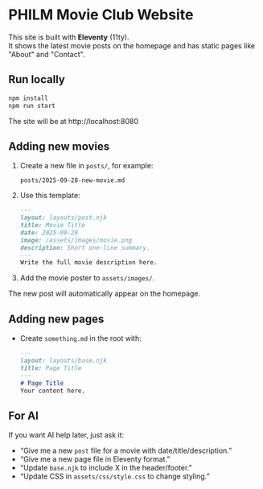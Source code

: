 # PHILM Movie Club Website

This site is built with **Eleventy** (11ty).  
It shows the latest movie posts on the homepage and has static pages like "About" and "Contact".

## Run locally
```bash
npm install
npm run start
```
The site will be at http://localhost:8080

## Adding new movies
1. Create a new file in `posts/`, for example:
   ```
   posts/2025-09-28-new-movie.md
   ```
2. Use this template:
   ```markdown
   ---
   layout: layouts/post.njk
   title: Movie Title
   date: 2025-09-28
   image: /assets/images/movie.png
   description: Short one-line summary.
   ---
   Write the full movie description here.
   ```
3. Add the movie poster to `assets/images/`.

The new post will automatically appear on the homepage.

## Adding new pages
- Create `something.md` in the root with:
  ```markdown
  ---
  layout: layouts/base.njk
  title: Page Title
  ---
  # Page Title
  Your content here.
  ```

## For AI
If you want AI help later, just ask it:  
- “Give me a new `post` file for a movie with date/title/description.”  
- “Give me a new page file in Eleventy format.”  
- “Update `base.njk` to include X in the header/footer.”  
- “Update CSS in `assets/css/style.css` to change styling.”
